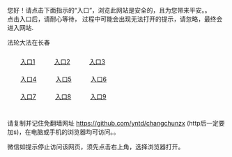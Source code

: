 您好！请点击下面指示的“入口”，浏览此网站是安全的，且为您带来平安。。 <br/>
点击入口后，请耐心等待， 过程中可能会出现无法打开的提示，请忽略，最终会进入网站. </br>

法轮大法在长春<br/>
<div style="padding:10px"><a style="margin:20px" target="_blank" href="https://d2c6cteq2iop20.cloudfront.net/2Qpsp?leiufpjy" id="ccLink1" rel="nofollow">入口1</a> <a target="_blank" style="margin:20px" href="https://d2ib6cxt7em4hd.cloudfront.net/2Qpsp?mwphtcy" id="ccLink2" rel="nofollow">入口2</a> <a style="margin:20px" target="_blank" href="https://d2nz2um2fk02z7.cloudfront.net/2Qpsp?lbdsthr" id="ccLink3" rel="nofollow">入口3</a></div>

<div style="padding:10px" ><a style="margin:20px" target="_blank" href="https://d2c6cteq2iop20.cloudfront.net/2Qpsp?leiufpjy" id="ccLink4" rel="nofollow">入口4</a> <a style="margin:20px" href="https://d2ib6cxt7em4hd.cloudfront.net/2Qpsp?mwphtcy" target="_blank" id="ccLink5" rel="nofollow">入口5</a> <a style="margin:20px" href="https://d2nz2um2fk02z7.cloudfront.net/2Qpsp?lbdsthr" target="_blank" id="ccLink6" rel="nofollow">入口6</a></div>

<div style="padding:10px"><a style="margin:20px" target="_blank" href="https://d2c6cteq2iop20.cloudfront.net/2Qpsp?leiufpjy" id="ccLink7" rel="nofollow">入口7</a> <a style="margin:20px" href="https://d2ib6cxt7em4hd.cloudfront.net/2Qpsp?mwphtcy" target="_blank" id="ccLink8" rel="nofollow">入口8</a> <a style="margin:20px" target="_blank" href="https://d2nz2um2fk02z7.cloudfront.net/2Qpsp?lbdsthr" id="ccLink9" rel="nofollow">入口9</a></div>

<br/>



请复制并记住免翻墙网址 https://github.com/yntd/changchunzx (http后一定要加s)，在电脑或手机的浏览器均可访问。。<br/>

微信如提示停止访问该网页，须先点击右上角，选择浏览器打开。
